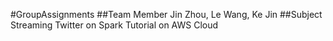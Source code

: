 #GroupAssignments
##Team Member
Jin Zhou, Le Wang, Ke Jin
##Subject
Streaming Twitter on Spark Tutorial on AWS Cloud 
